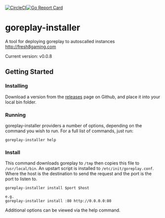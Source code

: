 
[![CircleCI](https://circleci.com/gh/fresh8/goreplay-installer.svg?style=svg)](https://circleci.com/gh/fresh8/goreplay-installer)[![Go Report Card](https://goreportcard.com/badge/github.com/fresh8/goreplay-installer)](https://goreportcard.com/report/github.com/fresh8/goreplay-installer)

# goreplay-installer
A tool for deploying goreplay to autoscalled instances http://fresh8gaming.com

Current version: v0.0.8

## Getting Started
### Installing
Download a version from the [releases](https://github.com/fresh8/goreplay-installer/releases) page on Github, and place it into your local bin folder.

### Running
goreplay-installer providers a number of options, depending on the command you wish to run. For a full list of commands, just run:
```
goreplay-installer help
```

### Install
This command downloads goreplay to `/tmp` then copies this file to `/usr/local/bin`. An upstart script is installed to `/etc/init/goreplay.conf`. Where the host is the destination to send the request and the port is the port to listen to.
```
goreplay-installer install $port $host

e.g.
goreplay-installer install :80 http://0.0.0.0:80
```

Additional options can be viewed via the help command.
